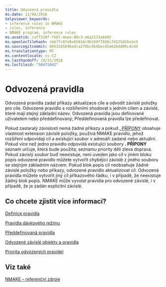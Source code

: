 ```yaml
---
title: Odvozená pravidla
ms.date: 11/04/2016
helpviewer_keywords:
- inference rules in NMAKE
- rules, inference
- NMAKE program, inference rules
ms.assetid: caff320f-fb07-4eea-80c3-a6a2133a8492
ms.openlocfilehash: cb67fc8fe8e65814c9b169f7936c7d225d26e1e3
ms.sourcegitcommit: 6052185696adca270bc9bdbec45a626dd89cdcdd
ms.translationtype: MT
ms.contentlocale: cs-CZ
ms.lasthandoff: 10/31/2018
ms.locfileid: "50471042"
---
```

# <a name="inference-rules"></a>Odvozená pravidla

Odvozená pravidla zadat příkazy aktualizace cíle a odvodit závislé položky pro cíle. Odvozené pravidlo s rozšířeními shodovat s jedním cílem a závislé, které mají stejný základní název. Odvozená pravidla jsou definované uživatelem nebo předdefinovaný; Předdefinovaná pravidla lze předefinovat.

Pokud zastaralý závislostí nemá žádné příkazy a pokud [. PŘÍPONY](../build/dot-directives.md) obsahuje vlastnost extension závislé položky, používá NMAKE pravidlo, jehož rozšíření odpovídají cíl a existující soubor v adresáři zadané nebo aktuální. Pokud více než jedno pravidlo odpovídá existující soubory **. PŘÍPONY** seznam určuje, která bude použita; seznamu priority dělí zleva doprava. Pokud závislý soubor buď neexistuje, není uveden jako cíl v jiném bloku popis odvozené pravidlo můžete vytvořit chybějící závislé z jiného souboru se stejným základním názvem. Pokud blok popis cíl neobsahuje žádné závislé položky nebo příkazy, odvozené pravidlo aktualizovat cíl. Odvozená pravidla můžete vytvořit jiný cíl příkazového řádku, i v případě, že neexistuje žádný blok popis. NMAKE může vyvolat pravidla pro odvozené závislé, i v případě, že je zadán explicitní závislé.

## <a name="what-do-you-want-to-know-more-about"></a>Co chcete zjistit více informací?

[Definice pravidla](../build/defining-a-rule.md)

[Pravidla dávkového režimu](../build/batch-mode-rules.md)

[Předdefinovaná pravidla](../build/predefined-rules.md)

[Odvozené závislé objekty a pravidla](../build/inferred-dependents-and-rules.md)

[Priorita odvozených pravidel](../build/precedence-in-inference-rules.md)

## <a name="see-also"></a>Viz také

[NMAKE – referenční zdroje](../build/nmake-reference.md)